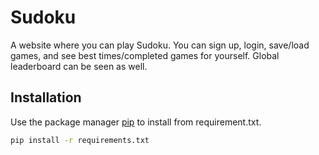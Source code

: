# Sudoku

A website where you can play Sudoku. You can sign up, login, save/load games, and see best times/completed games for yourself.
Global leaderboard can be seen as well.

## Installation

Use the package manager [pip](https://pip.pypa.io/en/stable/) to install from requirement.txt.

```bash
pip install -r requirements.txt 
```


